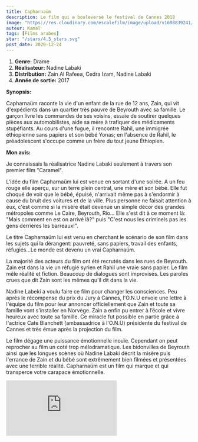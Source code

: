 ```yaml
---
title: Capharnaüm
description: Le film qui a bouleversé le festival de Cannes 2018
image: "https://res.cloudinary.com/escalefilm/image/upload/v1608839241/capharnaum_dznv6p.jpg"
auteur: Kamal
tags: [Films arabes]
star: "/stars/4.5_stars.svg"
post_date: 2020-12-24
---
```


1. **Genre:** Drame
2. **Réalisateur:** Nadine Labaki
3. **Distribution:** Zain Al Rafeea, Cedra Izam, Nadine Labaki
4. **Année de sortie:** 2017

**Synopsis:**

Capharnaüm raconte la vie d'un enfant de la rue de 12 ans, Zain, qui vit d'expédients dans un quartier très pauvre de Beyrouth avec sa famille. Le garçon livre les commandes de ses voisins, essaie de soutirer quelques pièces aux automobilistes, aide sa mère à trafiquer des médicaments stupéfiants. Au cours d'une fugue, il rencontre Rahil, une immigrée éthiopienne sans papiers et son bébé Yonas; en l'absence de Rahil, le préadolescent s'occupe comme un frère du tout jeune Éthiopien.

**Mon avis:**

Je connaissais la réalisatrice Nadine Labaki seulement à travers son premier film "Caramel".

L'idée du film Capharnaüm lui est venue en sortant d'une soirée. A un feu rouge elle aperçu, sur un terre plein central, une mère et son bébé. Elle fut choqué de voir que le bébé, épuisé, n'arrivait même pas à s'endormir à cause du bruit des voitures et de la ville. Plus personne ne faisait attention à eux, c'est comme si la misère était devenue un simple décor des grandes métropoles comme Le Caire, Beyrouth, Rio... Elle s'est dit à ce moment là: "Mais comment en est on arrivé là?" puis "C'est nous les criminels pas les gens derrières les barreaux!".

Le titre Capharnaüm lui est venu en cherchant le scénario de son film dans les sujets qui la dérangent: pauvreté, sans papiers, travail des enfants, réfugiés...Le monde est devenu un vrai Capharnaüm.

La majorité des acteurs du film ont été recrutés dans les rues de Beyrouth. Zain est dans la vie un réfugié syrien et Rahil une vraie sans papier. Le film mêle réalité et fiction. Beaucoup de dialogues sont improvisés. Les paroles crues que dit Zain sont les mêmes qu'il dit dans la vie.

Nadine Labeki a voulu faire ce film pour changer les consciences.
Peu après le récompense du prix du Jury à Cannes, l'O.N.U envoie une lettre à l'équipe du film pour leur annoncer officiellement que Zain et toute sa famille vont s'installer en Norvège. Zain a enfin pu entrer à l’école et vivre heureux avec toute sa famille. Ce miracle fut possible en partie grâce à l'actrice Cate Blanchett (ambassadrice à l'O.N.U) présidente du festival de Cannes et très émue après la projection du film.

Le film dégage une puissance émotionnelle inouïe. Cependant on peut reprocher au film un coté trop mélodramatique. Les bidonvilles de  Beyrouth ainsi que les longues scènes où Nadine Labaki décrit la misère puis l'errance de Zain et du bébé sont extrêmement bien filmées et présentées avec une terrible réalité. Capharnaüm est un film qui marque et qui transperce votre carapace émotionnelle.

<div>
<iframe src="https://www.youtube.com/embed/3auhSS0nquQ" frameborder="0" allow="accelerometer; autoplay; clipboard-write; encrypted-media; gyroscope; picture-in-picture" allowfullscreen></iframe>
</div>